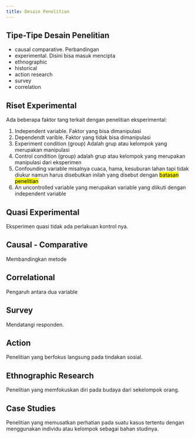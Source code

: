 ```yaml
---
title: Desain Penelitian
---
```


## Tipe-Tipe Desain Penelitian

- causal comparative. Perbandingan
- experimental. Disini bisa masuk mencipta
- ethnographic
- historical
- action research
- survey
- correlation

## Riset Experimental

Ada beberapa faktor tang terkait dengan penelitian eksperimental:
1. Independent variable. Faktor yang bisa dimanipulasi
2. Dependendt varible. Faktor yang tidak bisa dimanipulasi
3. Experiment condition (group) Adalah grup atau kelompok yang merupakan manipulasi
4. Control condition (group) adalah grup atau kelompok yang merupakan manipulasi dari eksperimen
5. Confounding variable misalnya cuaca, hama, kesuburan lahan tapi tidak diukur namun harus disebutkan inilah yang disebut dengan <mark>batasan penelitian</mark>
6. An uncontrolled variable yang merupakan variable yang diikuti dengan independent variable

## Quasi Experimental

Eksperimen quasi tidak ada perlakuan kontrol nya.

## Causal - Comparative

Membandingkan metode

## Correlational

Pengaruh antara dua variable

## Survey

Mendatangi responden.

## Action

Penelitian yang berfokus langsung pada tindakan sosial.

## Ethnographic Research

Penelitian yang memfokuskan diri pada budaya dari sekelompok orang.

## Case Studies

Penelitian yang memusatkan perhatian pada suatu kasus tertentu dengan menggunakan individu atau kelompok sebagai bahan studinya.

